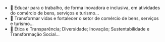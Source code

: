 - 👋 Educar para o trabalho, de forma inovadora e inclusiva, em atividades do comércio de bens, serviços e turismo...
- 👀 Transformar vidas e fortalecer o setor de comércio de bens, serviços e turismo...
- 🌱 Ética e Transparência; Diversidade; Inovação; Sustentabilidade e Transformação Social...
<!---
GTIDEVOPS/GTIDEVOPS is a ✨ special ✨ repository because its `README.md` (this file) appears on your GitHub profile.
You can click the Preview link to take a look at your changes.
--->
